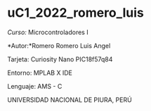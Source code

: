 # uC1_2022_romero_luis

*Curso:* Microcontroladores I

*Autor:*Romero Romero Luis Angel

Tarjeta: Curiosity Nano PIC18f57q84

Entorno: MPLAB X IDE

Lenguaje: AMS - C

UNIVERSIDAD NACIONAL DE PIURA, PERÚ
